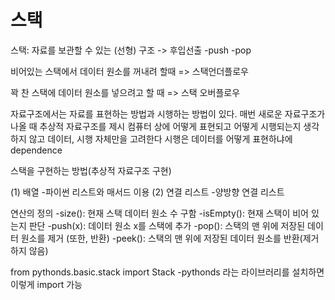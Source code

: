 # 스택

스택: 자료를 보관할 수 있는 (선형) 구조
-> 후입선출
    -push
    -pop

비어있는 스택에서 데이터 원소를 꺼내려 할때 => 스택언더플로우

꽉 찬 스택에 데이터 원소를 넣으려고 할 때 => 스택 오버플로우

자료구조에서는 자료를 표현하는 방법과 시행하는 방법이 있다.
매번 새로운 자료구조가 나올 때 추상적 자료구조를 제시
컴퓨터 상에 어떻게 표현되고 어떻게 시행되는지 생각하지 않고 데이터, 시행 자체만을 고려한다
시행은 데이터를 어떻게 표현하냐에 dependence

스택을 구현하는 방법(추상적 자료구조 구현)

(1) 배열
    -파이썬 리스트와 매서드 이용
(2) 연결 리스트
    -양방향 연결 리스트

연산의 정의
    -size(): 현재 스택 데이터 원소 수 구함
    -isEmpty(): 현재 스택이 비어 있는지 판단
    -push(x): 데이터 원소 x를 스택에 추가
    -pop(): 스택의 맨 위에 저장된 데이터 원소를 제거 (또한, 반환) 
    -peek(): 스택의 맨 위에 저장된 데이터 원소를 반환(제거하지 않음)     

from pythonds.basic.stack import Stack
    -pythonds 라는 라이브러리를 설치하면 이렇게 import 가능 


